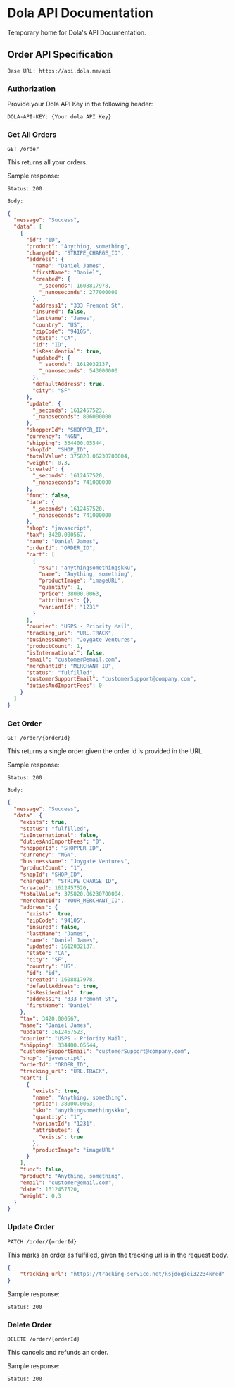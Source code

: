 # Dola API Documentation
Temporary home for Dola's API Documentation.

## Order API Specification
`Base URL: https://api.dola.me/api`
### Authorization

Provide your Dola API Key in the following header:

`DOLA-API-KEY: {Your dola API Key}`

### Get All Orders

`GET /order`

This returns all your orders.

Sample response:

`Status: 200`

`Body:`

```json
{
  "message": "Success",
  "data": [
    {
      "id": "ID",
      "product": "Anything, something",
      "chargeId": "STRIPE_CHARGE_ID",
      "address": {
        "name": "Daniel James",
        "firstName": "Daniel",
        "created": {
          "_seconds": 1608817978,
          "_nanoseconds": 277000000
        },
        "address1": "333 Fremont St",
        "insured": false,
        "lastName": "James",
        "country": "US",
        "zipCode": "94105",
        "state": "CA",
        "id": "ID",
        "isResidential": true,
        "updated": {
          "_seconds": 1612032137,
          "_nanoseconds": 543000000
        },
        "defaultAddress": true,
        "city": "SF"
      },
      "update": {
        "_seconds": 1612457523,
        "_nanoseconds": 806000000
      },
      "shopperId": "SHOPPER_ID",
      "currency": "NGN",
      "shipping": 334400.05544,
      "shopId": "SHOP_ID",
      "totalValue": 375820.06230700004,
      "weight": 0.3,
      "created": {
        "_seconds": 1612457520,
        "_nanoseconds": 741000000
      },
      "func": false,
      "date": {
        "_seconds": 1612457520,
        "_nanoseconds": 741000000
      },
      "shop": "javascript",
      "tax": 3420.000567,
      "name": "Daniel James",
      "orderId": "ORDER_ID",
      "cart": [
        {
          "sku": "anythingsomethingskku",
          "name": "Anything, something",
          "productImage": "imageURL",
          "quantity": 1,
          "price": 38000.0063,
          "attributes": {},
          "variantId": "1231"
        }
      ],
      "courier": "USPS - Priority Mail",
      "tracking_url": "URL.TRACK",
      "businessName": "Joygate Ventures",
      "productCount": 1,
      "isInternational": false,
      "email": "customer@email.com",
      "merchantId": "MERCHANT_ID",
      "status": "fulfilled",
      "customerSupportEmail": "customerSupport@company.com",
      "dutiesAndImportFees": 0
    }
  ]
}
```

### Get Order

`GET /order/{orderId}`

This returns a single order given the order id is provided in the URL.

Sample response:

`Status: 200`

`Body:`

```json
{
  "message": "Success",
  "data": {
    "exists": true,
    "status": "fulfilled",
    "isInternational": false,
    "dutiesAndImportFees": "0",
    "shopperId": "SHOPPER_ID",
    "currency": "NGN",
    "businessName": "Joygate Ventures",
    "productCount": "1",
    "shopId": "SHOP_ID",
    "chargeId": "STRIPE_CHARGE_ID",
    "created": 1612457520,
    "totalValue": 375820.06230700004,
    "merchantId": "YOUR_MERCHANT_ID",
    "address": {
      "exists": true,
      "zipCode": "94105",
      "insured": false,
      "lastName": "James",
      "name": "Daniel James",
      "updated": 1612032137,
      "state": "CA",
      "city": "SF",
      "country": "US",
      "id": "id",
      "created": 1608817978,
      "defaultAddress": true,
      "isResidential": true,
      "address1": "333 Fremont St",
      "firstName": "Daniel"
    },
    "tax": 3420.000567,
    "name": "Daniel James",
    "update": 1612457523,
    "courier": "USPS - Priority Mail",
    "shipping": 334400.05544,
    "customerSupportEmail": "customerSupport@company.com",
    "shop": "javascript",
    "orderId": "ORDER_ID",
    "tracking_url": "URL.TRACK",
    "cart": [
      {
        "exists": true,
        "name": "Anything, something",
        "price": 38000.0063,
        "sku": "anythingsomethingskku",
        "quantity": "1",
        "variantId": "1231",
        "attributes": {
          "exists": true
        },
        "productImage": "imageURL"
      }
    ],
    "func": false,
    "product": "Anything, something",
    "email": "customer@email.com",
    "date": 1612457520,
    "weight": 0.3
  }
}
```

### Update Order

`PATCH /order/{orderId}`

This marks an order as fulfilled, given the tracking url is in the request body.

```json
{
    "tracking_url": "https://tracking-service.net/ksjdogiei32234kred"
}
```

Sample response:

`Status: 200`

### Delete Order

`DELETE /order/{orderId}`

This cancels and refunds an order.

Sample response:

`Status: 200`
